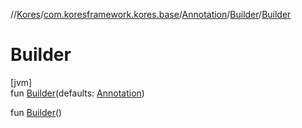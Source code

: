 //[Kores](../../../../index.md)/[com.koresframework.kores.base](../../index.md)/[Annotation](../index.md)/[Builder](index.md)/[Builder](-builder.md)

# Builder

[jvm]\
fun [Builder](-builder.md)(defaults: [Annotation](../index.md))

fun [Builder](-builder.md)()
